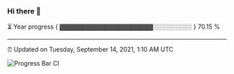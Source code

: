 ### Hi there 👋

⏳ Year progress { ▓▓▓▓▓▓▓▓▓▓▓▓▓▓▓▓▓▓▓▓▓░░░░░░░░░ } 70.15 %

---

⏰ Updated on Tuesday, September 14, 2021, 1:10 AM UTC

![Progress Bar CI](https://github.com/arthurbuhl/arthurbuhl/workflows/Progress%20Bar%20CI/badge.svg)
